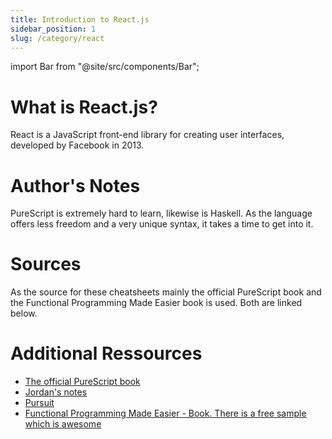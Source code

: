 ```yaml
---
title: Introduction to React.js
sidebar_position: 1
slug: /category/react
---
```


import Bar from "@site/src/components/Bar";

# What is React.js?

React is a JavaScript front-end library for creating user interfaces, developed by Facebook in 2013.

<Bar />

# Author's Notes

PureScript is extremely hard to learn, likewise is Haskell. As the language
offers less freedom and a very unique syntax, it takes a time to get into it.

# Sources

As the source for these cheatsheets mainly the official PureScript book and the
Functional Programming Made Easier book is used. Both are linked below.

# Additional Ressources

-  [The official PureScript book](https://book.purescript.org/)
-  [Jordan's notes](https://jordanmartinez.github.io/purescript-jordans-reference-site/Preface.html/)
-  [Pursuit](https://pursuit.purescript.org/)
-  [Functional Programming Made Easier - Book. There is a free sample which is awesome](https://leanpub.com/fp-made-easier/)
